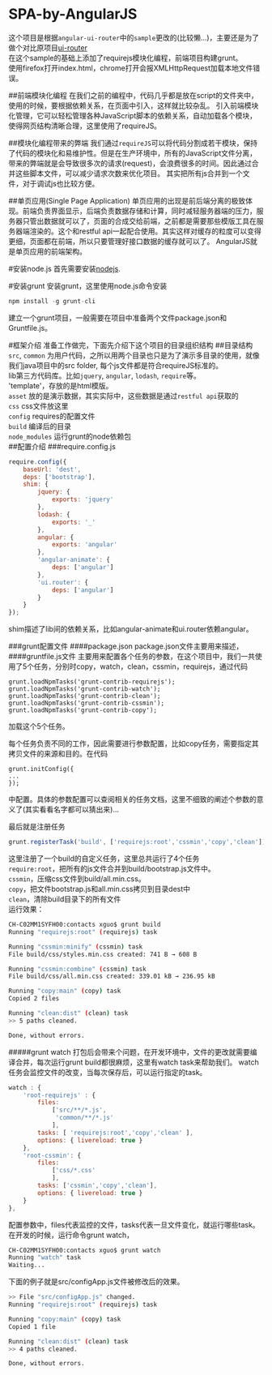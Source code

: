 SPA-by-AngularJS
================

这个项目是根据`angular-ui-router`中的`sample`更改的(比较懒...)，主要还是为了做个对比原项目[ui-router](https://github.com/angular-ui/ui-router/tree/master/sample)<br>
在这个sample的基础上添加了requirejs模块化编程，前端项目构建grunt。<br>
使用firefox打开index.html，chrome打开会报XMLHttpRequest加载本地文件错误。

##前端模块化编程
在我们之前的编程中，代码几乎都是放在script的文件夹中，使用的时候，要根据依赖关系，在页面中引入，这样就比较杂乱。
引入前端模块化管理，它可以轻松管理各种JavaScript脚本的依赖关系，自动加载各个模块，使得网页结构清晰合理，这里使用了requireJS。

##模块化编程带来的弊端
我们通过`requireJS`可以将代码分割成若干模块，保持了代码的模块化和易维护性。但是在生产环境中，所有的JavaScript文件分离，带来的弊端就是会导致很多次的请求(request)，会浪费很多的时间。因此通过合并这些脚本文件，可以减少请求次数来优化项目。
其实把所有js合并到一个文件，对于调试js也比较方便。

##单页应用(Single Page Application)
单页应用的出现是前后端分离的极致体现。前端负责界面显示，后端负责数据存储和计算，同时减轻服务器端的压力，服务器只管出数据就可以了，页面的合成交给前端，之前都是需要那些模版工具在服务器端渲染的。这个和restful api一起配合使用。其实这样对缓存的粒度可以变得更细，页面都在前端，所以只要管理好接口数据的缓存就可以了。
AngularJS就是单页应用的前端架构。

#安装node.js
首先需要安装[nodejs](http://www.nodejs.org/).

#安装grunt
安装grunt，这里使用node.js命令安装
```javascript
npm install -g grunt-cli
```
建立一个grunt项目，一般需要在项目中准备两个文件package.json和Gruntfile.js。

#框架介绍
准备工作做完，下面先介绍下这个项目的目录组织结构
##目录结构
`src`, `common` 为用户代码，之所以用两个目录也只是为了演示多目录的使用，就像我们java项目中的src folder, 每个js文件都是符合requireJS标准的。<br>
lib第三方代码库。比如`jquery`, `angular`, `lodash`, `require`等。<br>
'template'，存放的是html模版。<br>
`asset` 放的是演示数据，其实实际中，这些数据是通过`restful api`获取的<br>
`css` css文件放这里<br>
`config` requires的配置文件<br>
`build` 编译后的目录<br>
`node_modules` 运行grunt的node依赖包<br>
##配置介绍
###require.config.js
```javascript
require.config({
	baseUrl: 'dest',
  	deps: ['bootstrap'],
	shim: {
	    jquery: {
	     	exports: 'jquery'
	    },
	    lodash: {
	     	exports: '_'
	    },
	    angular: {
	     	exports: 'angular'
	    },
	    'angular-animate': {
	     	deps: ['angular']
	    },
	    'ui.router': {
	        deps: ['angular']
	    }
  	}
});
```
shim描述了lib间的依赖关系，比如angular-animate和ui.router依赖angular。

###grunt配置文件
####package.json
package.json文件主要用来描述，
####gruntfile.js文件
主要用来配置各个任务的参数，在这个项目中，我们一共使用了5个任务，分别时copy，watch，clean，cssmin，requirejs，通过代码
```javasrcipt
grunt.loadNpmTasks('grunt-contrib-requirejs');
grunt.loadNpmTasks('grunt-contrib-watch');
grunt.loadNpmTasks('grunt-contrib-clean');
grunt.loadNpmTasks('grunt-contrib-cssmin');
grunt.loadNpmTasks('grunt-contrib-copy');
```
加载这个5个任务。

每个任务负责不同的工作，因此需要进行参数配置，比如copy任务，需要指定其拷贝文件的来源和目的。在代码
```
grunt.initConfig({
...
});
```
中配置。具体的参数配置可以查阅相关的任务文档，这里不细致的阐述个参数的意义了(其实看看名字都可以猜出来)...

最后就是注册任务
```javascript
grunt.registerTask('build', ['requirejs:root','cssmin','copy','clean']);
```
这里注册了一个build的自定义任务，这里总共运行了4个任务<br>
`require:root`，把所有的js文件合并到build/bootstrap.js文件中。<br>
`cssmin`，压缩css文件到build/all.min.css。<br>
`copy`，把文件bootstrap.js和all.min.css拷贝到目录dest中<br>
`clean`，清除build目录下的所有文件<br>
运行效果：
```bash
CH-C02MM1SYFH00:contacts xguo$ grunt build
Running "requirejs:root" (requirejs) task

Running "cssmin:minify" (cssmin) task
File build/css/styles.min.css created: 741 B → 608 B

Running "cssmin:combine" (cssmin) task
File build/css/all.min.css created: 339.01 kB → 236.95 kB

Running "copy:main" (copy) task
Copied 2 files

Running "clean:dist" (clean) task
>> 5 paths cleaned.

Done, without errors.
```
#####grunt watch
打包后会带来个问题，在开发环境中，文件的更改就需要编译合并，每次运行grunt build都很麻烦，这里有watch task来帮助我们。
watch任务会监控文件的改变，当每次保存后，可以运行指定的task。
```javascript
watch : {
	'root-requirejs' : { 
		files: 
			['src/**/*.js',
		     'common/**/*.js'
		    ],
	  	tasks: [ 'requirejs:root','copy','clean' ],
	  	options: { livereload: true } 
	},
	'root-cssmin': {
		files:
			['css/*.css'
			],
		tasks: ['cssmin','copy','clean'],
		options: { livereload: true } 
	}
},
```
配置参数中，files代表监控的文件，tasks代表一旦文件变化，就运行哪些task。
在开发的时候，运行命令grunt watch，
```bash
CH-C02MM1SYFH00:contacts xguo$ grunt watch
Running "watch" task
Waiting...
```
下面的例子就是src/configApp.js文件被修改后的效果。
```bash
>> File "src/configApp.js" changed.
Running "requirejs:root" (requirejs) task

Running "copy:main" (copy) task
Copied 1 file

Running "clean:dist" (clean) task
>> 4 paths cleaned.

Done, without errors.
```









